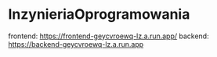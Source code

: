 # InzynieriaOprogramowania
frontend: https://frontend-geycvroewq-lz.a.run.app/
backend: https://backend-geycvroewq-lz.a.run.app
